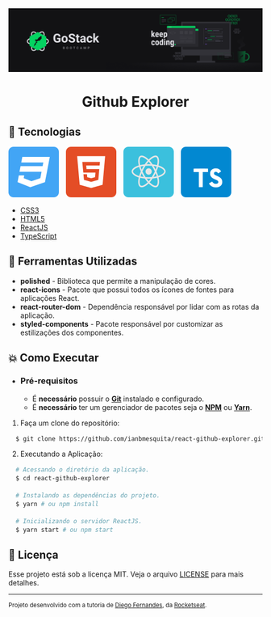 <img alt="GoStack" src=".github/banner-gostack.png" />

<h1 align="center">
    Github Explorer
</h1>

## :rocket: Tecnologias

<p float="left">
  <img alt="CSS3" src=".github/css3.svg" />
  <img alt="HTML5" src=".github/html5.svg" hspace="10"/>
  <img alt="ReactJS" src=".github/reactjs.svg" />
  <img alt="TypeScript" src=".github/typescript.svg" hspace="10" />
</p>

-  [CSS3](https://www.w3schools.com/css/)
-  [HTML5](https://www.w3schools.com/html/)
-  [ReactJS](https://pt-br.reactjs.org/)
-  [TypeScript](https://www.typescriptlang.org/)

## :wrench: Ferramentas Utilizadas

- **polished** - Biblioteca que permite a manipulação de cores.
- **react-icons** - Pacote que possui todos os ícones de fontes para aplicações React.
- **react-router-dom** - Dependência responsável por lidar com as rotas da aplicação.
- **styled-components** - Pacote responsável por customizar as estilizações dos componentes.


## :boom: Como Executar

- ### **Pré-requisitos**

  - É **necessário** possuir o **[Git](https://git-scm.com/)** instalado e configurado.
  - É **necessário** ter um gerenciador de pacotes seja o **[NPM](https://www.npmjs.com/)** ou **[Yarn](https://yarnpkg.com/)**.

1. Faça um clone do repositório:

```sh
  $ git clone https://github.com/ianbmesquita/react-github-explorer.git
```

2. Executando a Aplicação:

```sh
  # Acessando o diretório da aplicação.
  $ cd react-github-explorer

  # Instalando as dependências do projeto.
  $ yarn # ou npm install

  # Inicializando o servidor ReactJS.
  $ yarn start # ou npm start	
```


## :memo: Licença

Esse projeto está sob a licença MIT. Veja o arquivo [LICENSE](LICENSE.md) para mais detalhes.

---
<sup>Projeto desenvolvido com a tutoria de [Diego Fernandes](https://github.com/diego3g), da [Rocketseat](rocketseat.com.br).</sup>
